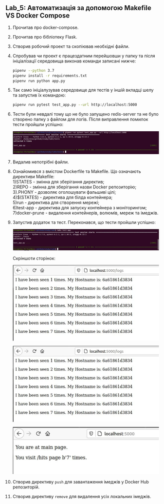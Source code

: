 ## Lab_5: Автоматизація за допомогою Makefile VS Docker Compose
1. Прочитав про docker-compose.
2. Прочитав про бібліотеку Flask. 
3. Створив робочий проект та скопіював необхідні файли.
4. Спробував чи проект є працездатним перейшовши у папку та після ініціалізації середовища виконав команди записані нижче:
    ```bash
    pipenv --python 3.7
    pipenv install -r requirements.txt
    pipenv run python app.py
    ```
5. Так само ініціалузував середовище для тестів у іншій вкладці шелу та запустив їх командою:
    ```bash
    pipenv run pytest test_app.py --url http://localhost:5000
    ```
6. Тести були невдалі тому що не було запущено redis-server та не було створено папку з файлом для логів. 
   Після виправлення помилок тести пройшли успішно:

   ![image](img/1.png)

7. Видалив непотрібні файли.
8. Ознайомився з вмістом Dockerfile та Makefile. Що означають директиви Makefile:  
    1)STATES - змінна для зберігання директив;  
    2)REPO - змінна для зберігання назви Docker репозиторію;  
    3).PHONY - дозволяє оголошувати фальшиві цілі;  
    4)$(STATES) - директива для білда контейнера;  
    5)run - директива для створення мережі;  
    6)test-app - директива для запуску контейнера з моніторингом;  
    7)docker-prune - видалення контейнерів, волюмів, мереж та імеджів.  
9. Запустив додаток та тест. Переконався, що тести пройшли успішно:

   ![image](img/2.png)

   Скріншоти сторінок:

   ![image](img/4.png)


   ![image](img/4.png)


   ![image](img/5.png)

10. Створив директиву `push` для завантаження імеджів у Docker Hub репозиторій.
11. Створив директиву `remove` для видалення усіх локальних імеджів.
